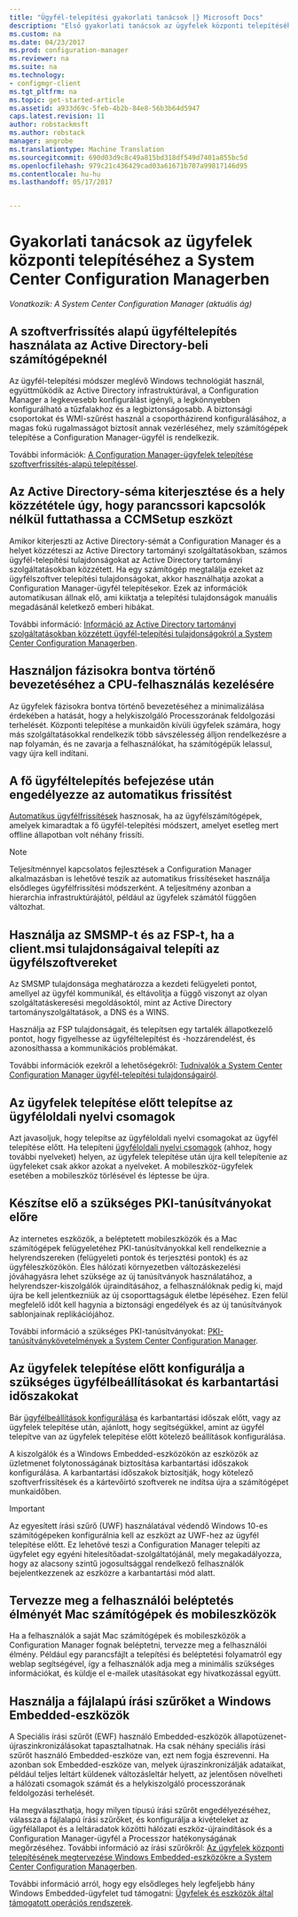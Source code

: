 ```yaml
---
title: "Ügyfél-telepítési gyakorlati tanácsok |} Microsoft Docs"
description: "Első gyakorlati tanácsok az ügyfelek központi telepítéséhez a System Center Configuration Managerben."
ms.custom: na
ms.date: 04/23/2017
ms.prod: configuration-manager
ms.reviewer: na
ms.suite: na
ms.technology:
- configmgr-client
ms.tgt_pltfrm: na
ms.topic: get-started-article
ms.assetid: a933d69c-5feb-4b2b-84e8-56b3b64d5947
caps.latest.revision: 11
author: robstackmsft
ms.author: robstack
manager: angrobe
ms.translationtype: Machine Translation
ms.sourcegitcommit: 690d03d9c8c49a815bd318df549d7401a855bc5d
ms.openlocfilehash: 979c21c436429cad03a61671b707a99817146d95
ms.contentlocale: hu-hu
ms.lasthandoff: 05/17/2017


---
```

# <a name="best-practices-for-client-deployment-in-system-center-configuration-manager"></a>Gyakorlati tanácsok az ügyfelek központi telepítéséhez a System Center Configuration Managerben

*Vonatkozik: A System Center Configuration Manager (aktuális ág)*


## <a name="use-software-update-based-client-installation-for-active-directory-computers"></a>A szoftverfrissítés alapú ügyféltelepítés használata az Active Directory-beli számítógépeknél  
 Az ügyfél-telepítési módszer meglévő Windows technológiát használ, együttműködik az Active Directory infrastruktúrával, a Configuration Manager a legkevesebb konfigurálást igényli, a legkönnyebben konfigurálható a tűzfalakhoz és a legbiztonságosabb. A biztonsági csoportokat és WMI-szűrést használ a csoportházirend konfigurálásához, a magas fokú rugalmasságot biztosít annak vezérléséhez, mely számítógépek telepítése a Configuration Manager-ügyfél is rendelkezik.  

 További információk: [A Configuration Manager-ügyfelek telepítése szoftverfrissítés-alapú telepítéssel](../../../../core/clients/deploy/deploy-clients-to-windows-computers.md#BKMK_ClientSUP).  

## <a name="extend-the-active-directory-schema-and-publish-the-site-so-that-you-can-run-ccmsetup-without-command-line-options"></a>Az Active Directory-séma kiterjesztése és a hely közzététele úgy, hogy parancssori kapcsolók nélkül futtathassa a CCMSetup eszközt  
 Amikor kiterjeszti az Active Directory-sémát a Configuration Manager és a helyet közzéteszi az Active Directory tartományi szolgáltatásokban, számos ügyfél-telepítési tulajdonságokat az Active Directory tartományi szolgáltatásokban közzétett. Ha egy számítógép megtalálja ezeket az ügyfélszoftver telepítési tulajdonságokat, akkor használhatja azokat a Configuration Manager-ügyfél telepítésekor. Ezek az információk automatikusan állnak elő, ami kiiktatja a telepítési tulajdonságok manuális megadásánál keletkező emberi hibákat.  

 További információ: [Információ az Active Directory tartományi szolgáltatásokban közzétett ügyfél-telepítési tulajdonságokról a System Center Configuration Managerben](../../../../core/clients/deploy/about-client-installation-properties-published-to-active-directory-domain-services.md).  

## <a name="use-a-phased-rollout-to-manage-cpu-usage"></a>Használjon fázisokra bontva történő bevezetéséhez a CPU-felhasználás kezelésére  
 Az ügyfelek fázisokra bontva történő bevezetéséhez a minimalizálása érdekében a hatását, hogy a helykiszolgáló Processzorának feldolgozási terhelését. Központi telepítése a munkaidőn kívüli ügyfelek számára, hogy más szolgáltatásokkal rendelkezik több sávszélesség álljon rendelkezésre a nap folyamán, és ne zavarja a felhasználókat, ha számítógépük lelassul, vagy újra kell indítani.  

## <a name="enable-automatic-upgrade-after-your-main-client-deployment-has-finished"></a>A fő ügyféltelepítés befejezése után engedélyezze az automatikus frissítést  
 [Automatikus ügyfélfrissítések](../../../../core/clients/manage/upgrade/upgrade-clients-for-windows-computers.md) hasznosak, ha az ügyfélszámítógépek, amelyek kimaradtak a fő ügyfél-telepítési módszert, amelyet esetleg mert offline állapotban volt néhány frissíti. 

> [!NOTE]  
>  Teljesítménnyel kapcsolatos fejlesztések a Configuration Manager alkalmazásban is lehetővé teszik az automatikus frissítéseket használja elsődleges ügyfélfrissítési módszerként. A teljesítmény azonban a hierarchia infrastruktúrájától, például az ügyfelek számától függően változhat.  


## <a name="use-smsmp-and-fsp-if-you-install-the-client-with-clientmsi-properties"></a>Használja az SMSMP-t és az FSP-t, ha a client.msi tulajdonságaival telepíti az ügyfélszoftvereket  
 Az SMSMP tulajdonsága meghatározza a kezdeti felügyeleti pontot, amellyel az ügyfél kommunikál, és eltávolítja a függő viszonyt az olyan szolgáltatáskeresési megoldásoktól, mint az Active Directory tartományszolgáltatások, a DNS és a WINS.  

 Használja az FSP tulajdonságait, és telepítsen egy tartalék állapotkezelő pontot, hogy figyelhesse az ügyféltelepítést és -hozzárendelést, és azonosíthassa a kommunikációs problémákat.  

 További információk ezekről a lehetőségekről: [Tudnivalók a System Center Configuration Manager ügyfél-telepítési tulajdonságairól](../../../../core/clients/deploy/about-client-installation-properties.md).  

## <a name="install-client-language-packs-before-you-install-the-clients"></a>Az ügyfelek telepítése előtt telepítse az ügyféloldali nyelvi csomagok  
Azt javasoljuk, hogy telepítse az ügyféloldali nyelvi csomagokat az ügyfél telepítése előtt. Ha telepíteni [ügyféloldali nyelvi csomagok](../../../../core/servers/deploy/install/language-packs.md) (ahhoz, hogy további nyelveket) helyen, az ügyfelek telepítése után újra kell telepítenie az ügyfeleket csak akkor azokat a nyelveket. A mobileszköz-ügyfelek esetében a mobileszköz törlésével és léptesse be újra.  

## <a name="prepare-required-pki-certificates-in-advance"></a>Készítse elő a szükséges PKI-tanúsítványokat előre  
 Az internetes eszközök, a beléptetett mobileszközök és a Mac számítógépek felügyeletéhez PKI-tanúsítványokkal kell rendelkeznie a helyrendszereken (felügyeleti pontok és terjesztési pontok) és az ügyféleszközökön. Éles hálózati környezetben változáskezelési jóváhagyásra lehet szüksége az új tanúsítványok használatához, a helyrendszer-kiszolgálók újraindításához, a felhasználóknak pedig ki, majd újra be kell jelentkezniük az új csoporttagságuk életbe lépéséhez. Ezen felül megfelelő időt kell hagynia a biztonsági engedélyek és az új tanúsítványok sablonjainak replikációjához.  

 További információ a szükséges PKI-tanúsítványokat: [PKI-tanúsítványkövetelmények a System Center Configuration Manager](../../../../core/plan-design/network/pki-certificate-requirements.md).  

## <a name="before-you-install-clients-configure-any-required-client-settings-and-maintenance-windows"></a>Az ügyfelek telepítése előtt konfigurálja a szükséges ügyfélbeállításokat és karbantartási időszakokat  
 Bár [ügyfélbeállítások konfigurálása](../../../../core/clients/deploy/configure-client-settings.md) és karbantartási időszak előtt, vagy az ügyfelek telepítése után, ajánlott, hogy segítségükkel, amint az ügyfél telepítve van az ügyfelek telepítése előtt kötelező beállítások konfigurálása. 

 A kiszolgálók és a Windows Embedded-eszközökön az eszközök az üzletmenet folytonosságának biztosítása karbantartási időszakok konfigurálása. A karbantartási időszakok biztosítják, hogy kötelező szoftverfrissítések és a kártevőirtó szoftverek ne indítsa újra a számítógépet munkaidőben.  

> [!IMPORTANT]  
>  Az egyesített írási szűrő (UWF) használatával védendő Windows 10-es számítógépeken konfigurálnia kell az eszközt az UWF-hez az ügyfél telepítése előtt. Ez lehetővé teszi a Configuration Manager telepíti az ügyfelet egy egyéni hitelesítőadat-szolgáltatójánál, mely megakadályozza, hogy az alacsony szintű jogosultsággal rendelkező felhasználók bejelentkezzenek az eszközre a karbantartási mód alatt.  

## <a name="plan-your-user-enrollment-experience-for-mac-computers-and-mobile-devices"></a>Tervezze meg a felhasználói beléptetés élményét Mac számítógépek és mobileszközök   
 Ha a felhasználók a saját Mac számítógépek és mobileszközök a Configuration Manager fognak beléptetni, tervezze meg a felhasználói élmény. Például egy parancsfájlt a telepítési és beléptetési folyamatról egy weblap segítségével, így a felhasználók adja meg a minimális szükséges információkat, és küldje el e-mailek utasításokat egy hivatkozással együtt.  

## <a name="use-file-based-write-filters-for-windows-embedded-devices"></a>Használja a fájlalapú írási szűrőket a Windows Embedded-eszközök 
 A Speciális írási szűrőt (EWF) használó Embedded-eszközök állapotüzenet-újraszinkronizálásokat tapasztalhatnak. Ha csak néhány speciális írási szűrőt használó Embedded-eszköze van, ezt nem fogja észrevenni. Ha azonban sok Embedded-eszköze van, melyek újraszinkronizálják adataikat, például teljes leltárt küldenek változásleltár helyett, az jelentősen növelheti a hálózati csomagok számát és a helykiszolgáló processzorának feldolgozási terhelését.  

 Ha megválaszthatja, hogy milyen típusú írási szűrőt engedélyezéséhez, válassza a fájlalapú írási szűrőket, és konfigurálja a kivételeket az ügyfélállapot és a leltáradatok közötti hálózati eszköz-újraindítások és a Configuration Manager-ügyfél a Processzor hatékonyságának megőrzéséhez. További információ az írási szűrőkről: [Az ügyfelek központi telepítésének megtervezése Windows Embedded-eszközökre a System Center Configuration Managerben](../../../../core/clients/deploy/plan/planning-for-client-deployment-to-windows-embedded-devices.md).  

 További információ arról, hogy egy elsődleges hely legfeljebb hány Windows Embedded-ügyfelet tud támogatni: [Ügyfelek és eszközök által támogatott operációs rendszerek](../../../../core/plan-design/configs/supported-operating-systems-for-clients-and-devices.md).  

